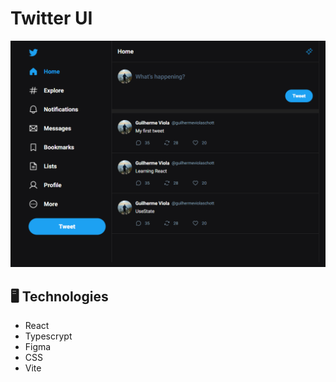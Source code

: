 # Twitter UI

![preview](./.github/preview.png)

## 🖥️ Technologies

- React
- Typescrypt
- Figma
- CSS
- Vite
